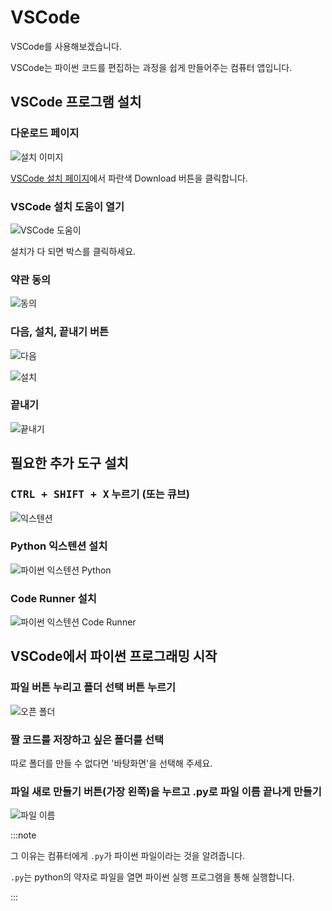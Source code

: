 # VSCode

VSCode를 사용해보겠습니다.

VSCode는 파이썬 코드를 편집하는 과정을 쉽게 만들어주는 컴퓨터 앱입니다.

## VSCode 프로그램 설치

### 다운로드 페이지

![설치 이미지](/img/python/vscode/download_vscode.png)

[VSCode 설치 페이지](https://code.visualstudio.com)에서 파란색 Download 버튼을 클릭합니다.

### VSCode 설치 도움이 열기

![VSCode 도움이](/img/python/vscode/vscode_user_setup.png)

설치가 다 되면 박스를 클릭하세요.

### 약관 동의

![동의](/img/python/vscode/vscode_agree.png)

### 다음, 설치, 끝내기 버튼

![다음](/img/python/vscode/vscode_user_setting.png)

![설치](/img/python/vscode/vscode_installation.png)

### 끝내기

![끝내기](/img/python/vscode/vscode_finished.png)

## 필요한 추가 도구 설치

### <kbd>CTRL + SHIFT + X</kbd> 누르기 (또는 큐브)

![익스텐션](/img/python/vscode/vscode_extension.png)

### Python 익스텐션 설치

![파이썬 익스텐션 Python](/img/python/vscode/python_extension_install.png)

### Code Runner 설치

![파이썬 익스텐션 Code Runner](/img/python/vscode/code_runner_extension_install.png)

## VSCode에서 파이썬 프로그래밍 시작

### 파일 버튼 누리고 폴더 선택 버튼 누르기

![오픈 폴더](/img/python/vscode/vscode_open_folder.png)

### 짤 코드를 저장하고 싶은 폴더를 선택

따로 폴더를 만들 수 없다면 '바탕화면'을 선택해 주세요.

### 파일 새로 만들기 버튼(가장 왼쪽)을 누르고 .py로 파일 이름 끝나게 만들기

![파일 이름](/img/python/vscode/python_file_name.png)

:::note

그 이유는 컴퓨터에게 `.py`가 파이썬 파일이라는 것을 알려줍니다.

`.py`는 python의 약자로 파일을 열면 파이썬 실행 프로그램을 통해 실행합니다.

:::
